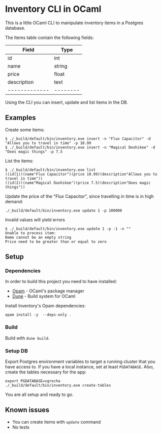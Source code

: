 # Inventory CLI in OCaml

This is a little OCaml CLI to manipulate inventory items in a Postgres database.

The Items table contain the following fields:

| Field       | Type   |
|-------------|--------|
| id          | int    |
| name        | string |
| price       | float  |
| description | text   |
|-------------|--------|

Using the CLI you can insert, update and list items in the DB.

##  Examples

Create some items:

```
$ ./_build/default/bin/inventory.exe insert -n "Flux Capacitor" -d "Allows you to travel in time" -p 10.99
$ ./_build/default/bin/inventory.exe insert -n "Magical Doohikee" -d "Does magic things" -p 7.5
```

List the items:

```
$ ./_build/default/bin/inventory.exe list
((id(1))(name"Flux Capacitor")(price 10.99)(description"Allows you to travel in time"))
((id(2))(name"Magical Doohikee")(price 7.5)(description"Does magic things"))
```

Update the price of the "Flux Capacitor", since travelling in time is in high
demand:

```
./_build/default/bin/inventory.exe update 1 -p 100000
```

Invalid values will yield errors
```
$ ./_build/default/bin/inventory.exe update 1 -p -1 -n ""
Unable to process item:
Name cannot be an empty string
Price need to be greater than or equal to zero
```

## Setup

### Dependencies

In order to build this project you need to have installed:
- [Opam](https://opam.ocaml.org/) - OCaml's package manager
- [Dune](https://github.com/ocaml/dune) - Build system for OCaml

Install Inventory's Opam dependencies:

```
opam install -y  --deps-only .
```

### Build

Build with `dune build`.

### Setup DB

Export Postgres environment variables to target a running cluster that you have
access to. If you have a local instance, set at least `PGDATABASE`. Also, create
the tables necessary for the app:

```
export PGDATABASE=vgrocha
./_build/default/bin/inventory.exe create-tables
```

You are all setup and ready to go.

## Known issues

- You can create items with `update` command
- No tests